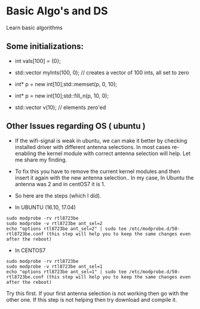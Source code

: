 # Basic Algo's and DS

Learn basic algorithms


## Some initializations:

* int vals[100] = {0}; 
* std::vector<int> myInts(100, 0);  // creates a vector of 100 ints, all set to zero

* int* p = new int[10];std::memset(p, 0, 10);
* int* p = new int[10];std::fill_n(p, 10, 0);
* std::vector<int> v(10); // elements zero'ed


## Other Issues regarding OS ( ubuntu )

* If the wifi-signal is weak in ubuntu, we can make it better by checking installed driver with different antenna selections. In most cases re-enabling the kernel module with correct antenna selection will help. Let me share my finding.

* To fix this you have to remove the current kernel modules and then insert it again with the new antenna selection.. In my case, In Ubuntu the antenna was 2 and in centOS7 it is 1.

* So here are the steps (which I did).

* In UBUNTU (16.10, 17.04)
```
sudo modprobe -rv rtl8723be
sudo modprobe -v rtl8723be ant_sel=2
echo "options rtl8723be ant_sel=2" | sudo tee /etc/modprobe.d/50-rtl8723be.conf (this step will help you to keep the same changes even after the reboot)
```
* In CENTOS7
```
sudo modprobe -rv rtl8723be
sudo modprobe -v rtl8723be ant_sel=1
echo "options rtl8723be ant_sel=1" | sudo tee /etc/modprobe.d/50-rtl8723be.conf (this step will help you to keep the same changes even after the reboot)
```
Try this first. If your first antenna selection is not working then go with the other one. If this step is not helping then try download and compile it.
